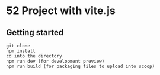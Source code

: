 # 52 Project with vite.js



## Getting started

```
git clone 
npm install
cd into the directory
npm run dev (for development preview)
npm run build (for packaging files to upload into scoop)
```